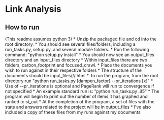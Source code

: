 <H1>Link Analysis</H1>

<H2>How to run</H2>
(This readme assumes python 3)
* Unzip the packaged file and cd into the root directory.
* You should see several files/folders, including a run_tasks.py, setup.py, and several module folders.
* Run the following command: "python setup.py install"
* You should now see an output_files directory and an input_files directory
* Within input_files there are two folders, carbon_footprint and focused_crawl. 
* Place the documents you wish to run against in their respective folders
* The structure of the documents should be input_files/<sub_folder>/<filename>/<filename>.html
* To run the program, from the root directory run "python run_tasks.py [dampen_factor] --pr_iterations [x]"
* Use of --pr_iterations is optional and PageRank will run to convergence if not specified
* An example standard run is: "python run_tasks.py .85"
* The program will begin to print out the number of items it has graphed and ranked to st_out
* At the completion of the program, a set of files with the stats and answers related to the project will be in output_files
* I've also included a copy of these files from my runs against my documents